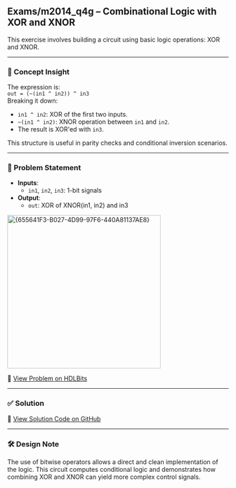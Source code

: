 ## Exams/m2014_q4g – Combinational Logic with XOR and XNOR

This exercise involves building a circuit using basic logic operations: XOR and XNOR.

---

### 🧠 Concept Insight  
The expression is:  
`out = (~(in1 ^ in2)) ^ in3`  
Breaking it down:
- `in1 ^ in2`: XOR of the first two inputs.
- `~(in1 ^ in2)`: XNOR operation between `in1` and `in2`.
- The result is XOR'ed with `in3`.

This structure is useful in parity checks and conditional inversion scenarios.

---

### 📘 Problem Statement  
- **Inputs**:  
  - `in1`, `in2`, `in3`: 1-bit signals  
- **Output**:  
  - `out`: XOR of XNOR(in1, in2) and in3

<img width="349" alt="{655641F3-B027-4D99-97F6-440A81137AE8}" src="https://github.com/user-attachments/assets/2c22c608-6d0e-40fb-b52a-e76fc128344c" />

🔗 [View Problem on HDLBits](https://hdlbits.01xz.net/wiki/Exams/m2014_q4g)

---

### ✅ Solution  
📄 [View Solution Code on GitHub](https://github.com/EswarAdithya011/HDLBits/blob/main/Problem%20Sets/3.%20Circuits/Combinational%20logic/3.1%20Basic%20gates/3.1.5%20Two%20gates/m2014_q4g.v)

---

### 🛠 Design Note  
The use of bitwise operators allows a direct and clean implementation of the logic. This circuit computes conditional logic and demonstrates how combining XOR and XNOR can yield more complex control signals.
